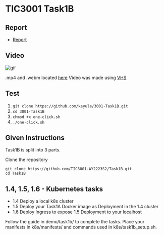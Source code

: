 # TIC3001 Task1B
## Report

* [Report](Report/report.md)

## Video

![gif](Report/Video/edemo.gif)

.mp4 and .webm located [here](Report/Video)
Video was made using [VHS](https://github.com/charmbracelet/vhs)

## Test
1. `git clone https://github.com/keyule/3001-Task1B.git`
2. `cd 3001-Task1B`
3. `chmod +x one-click.sh`
4. `./one-click.sh`

## Given Instructions
Task1B is split into 3 parts.

Clone the repository

```
git clone https://github.com/TIC3001-AY2223S2/Task1B.git
cd Task1B
```

## 1.4, 1.5, 1.6 - Kubernetes tasks


* 1.4 Deploy a local k8s cluster
* 1.5 Deploy your Task1A Docker image as Deployment in the 1.4 cluster
* 1.6 Deploy Ingress to expose 1.5 Deployment to your localhost

Follow the guide in demo/task1b/ to complete the tasks.
Place your manifests in k8s/manifests/ and commands used in k8s/task1b_setup.sh.
